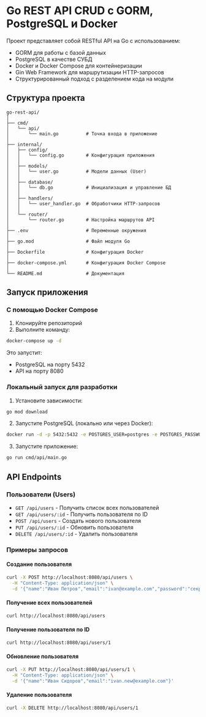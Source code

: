 # Go REST API CRUD с GORM, PostgreSQL и Docker

Проект представляет собой RESTful API на Go с использованием:
- GORM для работы с базой данных
- PostgreSQL в качестве СУБД
- Docker и Docker Compose для контейнеризации
- Gin Web Framework для маршрутизации HTTP-запросов
- Структурированный подход с разделением кода на модули

## Структура проекта

```
go-rest-api/
│
├── cmd/
│   └── api/
│       └── main.go          # Точка входа в приложение
│
├── internal/
│   ├── config/
│   │   └── config.go        # Конфигурация приложения
│   │
│   ├── models/
│   │   └── user.go          # Модели данных (User)
│   │
│   ├── database/
│   │   └── db.go            # Инициализация и управление БД
│   │
│   ├── handlers/
│   │   └── user_handler.go  # Обработчики HTTP-запросов
│   │
│   └── router/
│       └── router.go        # Настройка маршрутов API
│
├── .env                     # Переменные окружения
│
├── go.mod                   # Файл модуля Go
│
├── Dockerfile               # Конфигурация Docker
│
├── docker-compose.yml       # Конфигурация Docker Compose
│
└── README.md                # Документация
```

## Запуск приложения

### С помощью Docker Compose

1. Клонируйте репозиторий
2. Выполните команду:

```bash
docker-compose up -d
```

Это запустит:
- PostgreSQL на порту 5432
- API на порту 8080

### Локальный запуск для разработки

1. Установите зависимости:

```bash
go mod download
```

2. Запустите PostgreSQL (локально или через Docker):

```bash
docker run -d -p 5432:5432 -e POSTGRES_USER=postgres -e POSTGRES_PASSWORD=postgres -e POSTGRES_DB=postgres postgres:14-alpine
```

3. Запустите приложение:

```bash
go run cmd/api/main.go
```

## API Endpoints

### Пользователи (Users)

- `GET /api/users` - Получить список всех пользователей
- `GET /api/users/:id` - Получить пользователя по ID
- `POST /api/users` - Создать нового пользователя
- `PUT /api/users/:id` - Обновить пользователя
- `DELETE /api/users/:id` - Удалить пользователя

### Примеры запросов

#### Создание пользователя
```bash
curl -X POST http://localhost:8080/api/users \
  -H "Content-Type: application/json" \
  -d '{"name":"Иван Петров","email":"ivan@example.com","password":"секрет"}'
```

#### Получение всех пользователей
```bash
curl http://localhost:8080/api/users
```

#### Получение пользователя по ID
```bash
curl http://localhost:8080/api/users/1
```

#### Обновление пользователя
```bash
curl -X PUT http://localhost:8080/api/users/1 \
  -H "Content-Type: application/json" \
  -d '{"name":"Иван Сидоров","email":"ivan.new@example.com"}'
```

#### Удаление пользователя
```bash
curl -X DELETE http://localhost:8080/api/users/1
```
